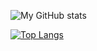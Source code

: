 ![My GitHub stats](https://github-readme-stats.vercel.app/api?username=rover95&show_icons=true&theme=synthwave)

[![Top Langs](https://github-readme-stats.vercel.app/api/top-langs/?username=rover95&layout=compact)](https://github.com/anuraghazra/github-readme-stats)
